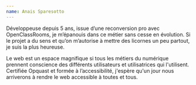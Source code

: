 ```yaml
---
name: Anais Sparesotto
---
```


Développeuse depuis 5 ans, issue d’une reconversion pro avec OpenClassRooms, je m’épanouis dans ce métier sans cesse en évolution. Si le projet a du sens et qu’on m’autorise à mettre des licornes un peu partout, je suis la plus heureuse. 

Le web est un espace magnifique si tous les métiers du numérique prennent conscience des différents utilisateurs et utilisatrices qui l'utilisent. Certifiée Opquast et formée à l’accessibilité, j'espère qu'un jour nous arriverons à rendre le web accessible à toutes et tous.
